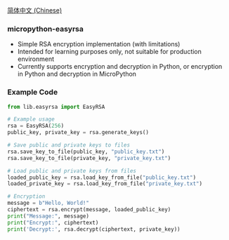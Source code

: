 [简体中文 (Chinese)](./README.ZH-CN.md)
### micropython-easyrsa
- Simple RSA encryption implementation (with limitations)
- Intended for learning purposes only, not suitable for production environment
- Currently supports encryption and decryption in Python, or encryption in Python and decryption in MicroPython

### Example Code
```python
from lib.easyrsa import EasyRSA

# Example usage
rsa = EasyRSA(256)
public_key, private_key = rsa.generate_keys()

# Save public and private keys to files
rsa.save_key_to_file(public_key, "public_key.txt")
rsa.save_key_to_file(private_key, "private_key.txt")

# Load public and private keys from files
loaded_public_key = rsa.load_key_from_file("public_key.txt")
loaded_private_key = rsa.load_key_from_file("private_key.txt")

# Encryption
message = b"Hello, World!"
ciphertext = rsa.encrypt(message, loaded_public_key)
print("Message:", message)
print("Encrypt:", ciphertext)
print('Decrypt:', rsa.decrypt(ciphertext, private_key))
```